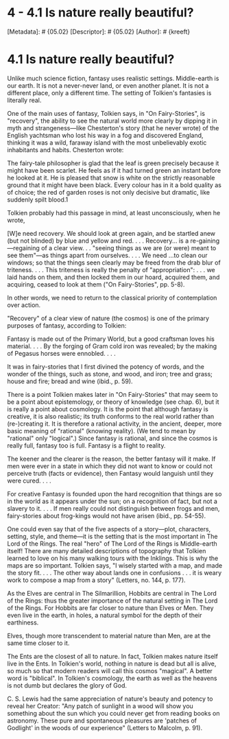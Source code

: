 # 4 - 4.1 Is nature really beautiful?
[Metadata]: # {05.02}
[Descriptor]: # {05.02}
[Author]: # {kreeft}

# 4.1 Is nature really beautiful?
Unlike much science fiction, fantasy uses realistic settings. Middle-earth is
our earth. It is not a never-never land, or even another planet. It is not a
different place, only a different time. The setting of Tolkien's fantasies is
literally real.

One of the main uses of fantasy, Tolkien says, in "On Fairy-Stories", is
"recovery", the ability to see the natural world more clearly by dipping it in
myth and strangeness—like Chesterton's story (that he never wrote) of the
English yachtsman who lost his way in a fog and discovered England, thinking it
was a wild, faraway island with the most unbelievably exotic inhabitants and
habits. Chesterton wrote:

The fairy-tale philosopher is glad that the leaf is green precisely because it
might have been scarlet. He feels as if it had turned green an instant before
he looked at it. He is pleased that snow is white on the strictly reasonable
ground that it might have been black. Every colour has in it a bold quality as
of choice; the red of garden roses is not only decisive but dramatic, like
suddenly spilt blood.1

Tolkien probably had this passage in mind, at least unconsciously, when he
wrote,

[W]e need recovery. We should look at green again, and be startled anew (but
not blinded) by blue and yellow and red. . . . Recovery... is a
re-gaining—regaining of a clear view. . . "seeing things as we are (or were)
meant to see them"—as things apart from ourselves. . . . We need ...to clean
our windows; so that the things seen clearly may be freed from the drab blur of
triteness. . . . This triteness is really the penalty of "appropriation": . . .
we laid hands on them, and then locked them in our hoard, acquired them, and
acquiring, ceased to look at them ("On Fairy-Stories", pp. 5-8).

In other words, we need to return to the classical priority of contemplation
over action.

"Recovery" of a clear view of nature (the cosmos) is one of the primary
purposes of fantasy, according to Tolkien:

Fantasy is made out of the Primary World, but a good craftsman loves his
material. . . . By the forging of Gram cold iron was revealed; by the making of
Pegasus horses were ennobled. . . .

It was in fairy-stories that I first divined the potency of words, and the
wonder of the things, such as stone, and wood, and iron; tree and grass; house
and fire; bread and wine (ibid., p. 59).

There is a point Tolkien makes later in "On Fairy-Stories" that may seem to be
a point about epistemology, or theory of knowledge (see chap. 6), but it is
really a point about cosmology. It is the point that although fantasy is
creative, it is also realistic; its truth conforms to the real world rather
than (re-)creating it. It is therefore a rational activity, in the ancient,
deeper, more basic meaning of "rational" (knowing reality). (We tend to mean by
"rational" only "logical".) Since fantasy is rational, and since the cosmos is
really full, fantasy too is full. Fantasy is a flight to reality.

The keener and the clearer is the reason, the better fantasy will it make. If
men were ever in a state in which they did not want to know or could not
perceive truth (facts or evidence), then Fantasy would languish until they were
cured. . . .

For creative Fantasy is founded upon the hard recognition that things are so in
the world as it appears under the sun; on a recognition of fact, but not a
slavery to it. . . . If men really could not distinguish between frogs and men,
fairy-stories about frog-kings would not have arisen (ibid., pp. 54-55).

One could even say that of the five aspects of a story—plot, characters,
setting, style, and theme—it is the setting that is the most important in The
Lord of the Rings. The real "hero" of The Lord of the Rings is Middle-earth
itself! There are many detailed descriptions of topography that Tolkien learned
to love on his many walking tours with the Inklings. This is why the maps are
so important. Tolkien says, "I wisely started with a map, and made the story
fit. . . . The other way about lands one in confusions . . . it is weary work
to compose a map from a story" (Letters, no. 144, p. 177).

As the Elves are central in The Silmarillion, Hobbits are central in The Lord
of the Rings: thus the greater importance of the natural setting in The Lord of
the Rings. For Hobbits are far closer to nature than Elves or Men. They even
live in the earth, in holes, a natural symbol for the depth of their
earthiness.

Elves, though more transcendent to material nature than Men, are at the same
time closer to it.

The Ents are the closest of all to nature. In fact, Tolkien makes nature itself
live in the Ents. In Tolkien's world, nothing in nature is dead but all is
alive, so much so that modern readers will call this cosmos "magical". A better
word is "biblical". In Tolkien's cosmology, the earth as well as the heavens is
not dumb but declares the glory of God.

C. S. Lewis had the same appreciation of nature's beauty and potency to reveal
her Creator: "Any patch of sunlight in a wood will show you something about the
sun which you could never get from reading books on astronomy. These pure and
spontaneous pleasures are 'patches of Godlight' in the woods of our experience"
(Letters to Malcolm, p. 91).

